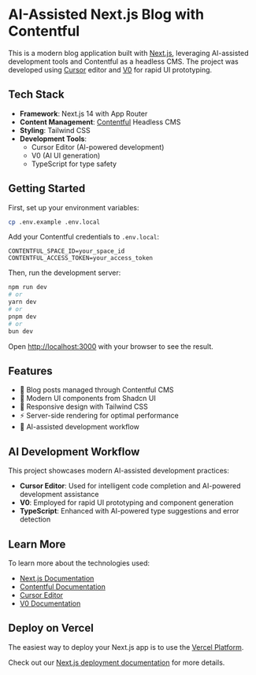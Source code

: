 # AI-Assisted Next.js Blog with Contentful

This is a modern blog application built with [Next.js](https://nextjs.org), leveraging AI-assisted development tools and Contentful as a headless CMS. The project was developed using [Cursor](https://cursor.sh/) editor and [V0](https://v0.dev/) for rapid UI prototyping.

## Tech Stack

- **Framework**: Next.js 14 with App Router
- **Content Management**: [Contentful](https://www.contentful.com/) Headless CMS
- **Styling**: Tailwind CSS
- **Development Tools**:
  - Cursor Editor (AI-powered development)
  - V0 (AI UI generation)
  - TypeScript for type safety

## Getting Started

First, set up your environment variables:

```bash
cp .env.example .env.local
```

Add your Contentful credentials to `.env.local`:

```
CONTENTFUL_SPACE_ID=your_space_id
CONTENTFUL_ACCESS_TOKEN=your_access_token
```

Then, run the development server:

```bash
npm run dev
# or
yarn dev
# or
pnpm dev
# or
bun dev
```

Open [http://localhost:3000](http://localhost:3000) with your browser to see the result.

## Features

- 📝 Blog posts managed through Contentful CMS
- 🎨 Modern UI components from Shadcn UI
- 📱 Responsive design with Tailwind CSS
- ⚡ Server-side rendering for optimal performance
- 🤖 AI-assisted development workflow

## AI Development Workflow

This project showcases modern AI-assisted development practices:

- **Cursor Editor**: Used for intelligent code completion and AI-powered development assistance
- **V0**: Employed for rapid UI prototyping and component generation
- **TypeScript**: Enhanced with AI-powered type suggestions and error detection

## Learn More

To learn more about the technologies used:

- [Next.js Documentation](https://nextjs.org/docs)
- [Contentful Documentation](https://www.contentful.com/developers/docs/)
- [Cursor Editor](https://cursor.sh/)
- [V0 Documentation](https://v0.dev/)

## Deploy on Vercel

The easiest way to deploy your Next.js app is to use the [Vercel Platform](https://vercel.com/new).

Check out our [Next.js deployment documentation](https://nextjs.org/docs/app/building-your-application/deploying) for more details.
